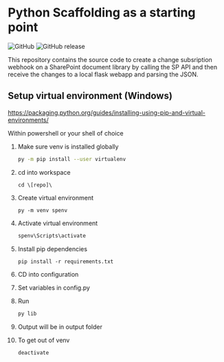 Python Scaffolding as a starting point
=============================================================================

![GitHub](https://img.shields.io/github/license/blevinscm/Py-Scaffolding) 
![GitHub release](https://img.shields.io/github/release/blevinscm/Py-Scaffolding?include_prereleases)

This repository contains the source code to create a change subsription webhook on a SharePoint document library by calling the SP API and then receive the changes to a local flask webapp and parsing the JSON. 


## Setup virtual environment (Windows)
https://packaging.python.org/guides/installing-using-pip-and-virtual-environments/

Within powershell or your shell of choice

1. Make sure venv is installed globally
    ```bash
    py -m pip install --user virtualenv
    ```
2. cd into workspace
    ```PS
    cd \[repo]\
3. Create virtual environment
    ```PS
    py -m venv spenv
    ```
4. Activate virtual environment
    ```ps
    spenv\Scripts\activate
    ```
5. Install pip dependencies
    ```ps
    pip install -r requirements.txt
    ```
6. CD into configuration

7. Set variables in config.py

8. Run 
    ```ps
    py lib
    ```
9. Output will be in output folder

9. To get out of venv
    ```ps
    deactivate
    ```
